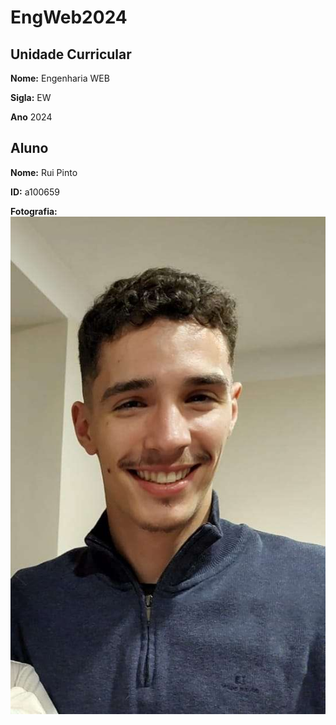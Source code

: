 # EngWeb2024

## Unidade Curricular

**Nome:** Engenharia WEB

**Sigla:** EW

**Ano** 2024

## Aluno

**Nome:** Rui Pinto

**ID:** a100659

**Fotografia:** 
![fotoAluno](Rui.jpg)
